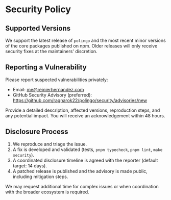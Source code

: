 # Security Policy

## Supported Versions

We support the latest release of `polingo` and the most recent minor versions of the core packages published on npm. Older releases will only receive security fixes at the maintainers' discretion.

## Reporting a Vulnerability

Please report suspected vulnerabilities privately:

- Email: me@reinierhernandez.com
- GitHub Security Advisory (preferred): https://github.com/ragnarok22/polingo/security/advisories/new

Provide a detailed description, affected versions, reproduction steps, and any potential impact. You will receive an acknowledgement within 48 hours.

## Disclosure Process

1. We reproduce and triage the issue.
2. A fix is developed and validated (tests, `pnpm typecheck`, `pnpm lint`, `make security`).
3. A coordinated disclosure timeline is agreed with the reporter (default target: 14 days).
4. A patched release is published and the advisory is made public, including mitigation steps.

We may request additional time for complex issues or when coordination with the broader ecosystem is required.
